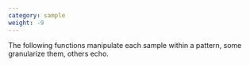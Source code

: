 ```yaml
---
category: sample
weight: -9
---
```


The following functions manipulate each sample within a pattern, some granularize them, others echo.
